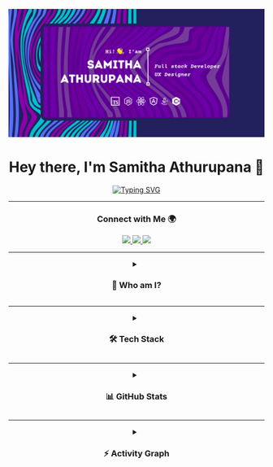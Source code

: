 <!-- Banner -->
<p align="center">
  <img src="https://github.com/SamithaAthurupana/SamithaAthurupana/blob/master/Navy%20And%20Turquoise%20Modern%20Fashion%20Medium%20Banner%20Landscape%20(4).png?raw=true" alt="Krish Banner" />
</p>

<!-- Typing Intro -->
<h1 align="center">
  Hey there, I'm Samitha Athurupana 👋
</h1>

<p align="center">
  <a href="https://git.io/typing-svg">
    <img src="https://readme-typing-svg.herokuapp.com?font=Fira+Code&pause=1000&center=true&vCenter=true&width=500&lines=Full+Stack+Developer+%F0%9F%92%BB;UI%2FUX+Designer+%F0%9F%8E%A8;Tech+Explorer+%F0%9F%9A%80;Always+learning+new+things+%F0%9F%92%A1" alt="Typing SVG" />
  </a>
</p>

---

<!-- Connect -->
<h3 align="center">Connect with Me 🌍</h3>
<div align="center" id="badges">
  <a href="https://www.linkedin.com/in/samithaath/">
    <img src="https://img.shields.io/badge/LinkedIn-0077B5?style=for-the-badge&logo=linkedin&logoColor=white" />
  </a>
  <a href="https://twitter.com/samithaathurup2">
    <img src="https://img.shields.io/badge/Twitter-1DA1F2?style=for-the-badge&logo=twitter&logoColor=white" />
  </a>
  <a href="mailto:samithaathurupana1998@gmail.com">
    <img src="https://img.shields.io/badge/Gmail-D14836?style=for-the-badge&logo=gmail&logoColor=white" />
  </a>
</div>

---

<details align="center">
  <summary><h3>🙋 Who am I?</h3></summary>
  <p align="center">
    I’m <b>Samitha Athurupana</b> from 🇱🇰 Sri Lanka <br/>
    🎓 Final-year IT student @ General Sir John Kotelawala Defence University <br/>
    💻 Full-Stack Developer + Designer <br/>
    🤝 Open-source contributor & team player <br/><br/>
    
    🔭 Currently working on <b>Cloud Based MERN Stack E-commerce Store (UI/UX Products Resell)</b> <br/>
    🌱 Learning <b>MERN Stack Development</b> <br/>
    ⚡ Fun fact: I love researching new technologies 🚀
  </p>
</details>

---

<details align="center">
  <summary><h3>🛠️ Tech Stack</h3></summary>
  <h4 align="center">Languages & Libraries</h4>
  <p align="center">
    <img src="https://skillicons.dev/icons?i=html,css,js,ts,java,python,nodejs,react,nextjs,nestjs,jest,sass,styledcomponents" />
  </p>

  <h4 align="center">Tools & Platforms</h4>
  <p align="center">
    <img src="https://skillicons.dev/icons?i=mongodb,sequelize,auth0,figma,heroku,netlify,vercel,prettier,eslint" />
  </p>
</details>

---

<details align="center">
  <summary><h3>📊 GitHub Stats</h3></summary>
  <div align="center">
    <img src="https://github-readme-stats.vercel.app/api?username=SamithaAthurupana&show_icons=true&theme=tokyonight" height="180"/>
    <img src="https://github-readme-stats.vercel.app/api/top-langs/?username=SamithaAthurupana&layout=compact&theme=tokyonight" height="180"/>
    <br/>
    <img src="https://github-readme-streak-stats.herokuapp.com/?user=SamithaAthurupana&theme=tokyonight" height="180"/>
  </div>
</details>

---

<details align="center">
  <summary><h3>⚡ Activity Graph</h3></summary>
  <p align="center">
    <img src="https://github-readme-activity-graph.vercel.app/graph?username=SamithaAthurupana&theme=react-dark&hide_border=true&area=true" width="95%"/>
  </p>
</details>

